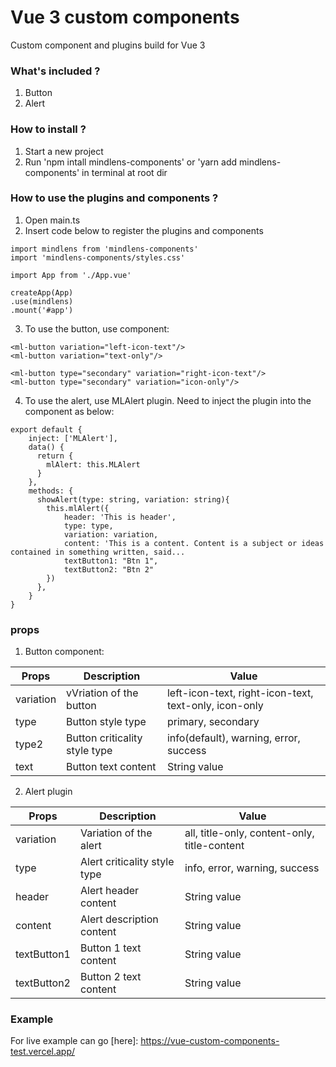 # Vue 3 custom components

Custom component and plugins build for Vue 3

### What's included ?

1. Button
2. Alert

### How to install ?

1. Start a new project
2. Run 'npm intall mindlens-components' or 'yarn add mindlens-components' in terminal at root dir

### How to use the plugins and components ?
1. Open main.ts
2. Insert code below to register the plugins and components

```
import mindlens from 'mindlens-components'
import 'mindlens-components/styles.css'

import App from './App.vue'

createApp(App)
.use(mindlens)
.mount('#app')
```

3. To use the button, use <ml-button/> component:

```
<ml-button variation="left-icon-text"/>
<ml-button variation="text-only"/>

<ml-button type="secondary" variation="right-icon-text"/>
<ml-button type="secondary" variation="icon-only"/>
```
4. To use the alert, use MLAlert plugin. Need to inject the plugin into the component as below: 
```
export default {
    inject: ['MLAlert'],
    data() {
      return {
        mlAlert: this.MLAlert
      }
    },
    methods: {
      showAlert(type: string, variation: string){
        this.mlAlert({
            header: 'This is header',
            type: type,
            variation: variation,
            content: 'This is a content. Content is a subject or ideas contained in something written, said...
            textButton1: "Btn 1",
            textButton2: "Btn 2"
        })
      },
    }
}
```

### props

1. Button component:

| Props         | Description                   | Value                                                 |
| ------------- | ----------------------------- | ----------------------------------------------------- |
| variation     | vVriation of the button       | left-icon-text, right-icon-text, text-only, icon-only |
| type          | Button style type             | primary, secondary                                    |
| type2         | Button criticality style type | info(default), warning, error, success                |
| text          | Button text content           | String value                                          |


2. Alert plugin

| Props         | Description                   | Value                                                 |
| ------------- | ----------------------------- | ----------------------------------------------------- |
| variation     | Variation of the alert        | all, title-only, content-only, title-content          |
| type          | Alert criticality style type  | info, error, warning, success                         |
| header        | Alert header content          | String value                                          |
| content       | Alert description content     | String value                                          |
| textButton1   | Button 1 text content         | String value                                          |
| textButton2   | Button 2 text content         | String value                                          |


### Example

For live example can go [here]: https://vue-custom-components-test.vercel.app/
